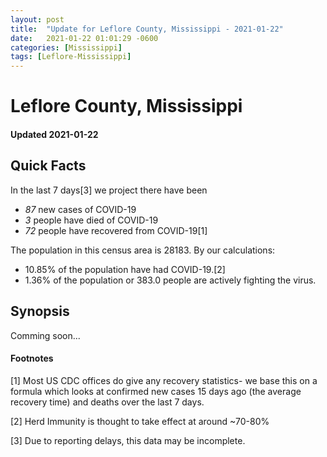 ```yaml
---
layout: post
title:  "Update for Leflore County, Mississippi - 2021-01-22"
date:   2021-01-22 01:01:29 -0600
categories: [Mississippi]
tags: [Leflore-Mississippi]
---
```


# Leflore County, Mississippi
#### Updated 2021-01-22

## Quick Facts

In the last 7 days[3] we project there have been
- *87* new cases of COVID-19
- *3* people have died of COVID-19
- *72* people have recovered from COVID-19[1]

The population in this census area is 28183. By our calculations:
- 10.85% of the population have had COVID-19.[2]
- 1.36% of the population or 383.0 people are actively fighting the virus.

## Synopsis

Comming soon...


#### Footnotes

[1] Most US CDC offices do give any recovery statistics- we base this on a formula which looks at confirmed new cases
15 days ago (the average recovery time) and deaths over the last 7 days.

[2] Herd Immunity is thought to take effect at around ~70-80%

[3] Due to reporting delays, this data may be incomplete.
 
    